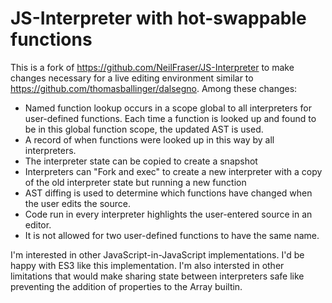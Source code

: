 JS-Interpreter with hot-swappable functions
===========================================

This is a fork of https://github.com/NeilFraser/JS-Interpreter
to make changes necessary for a live editing environment similar
to https://github.com/thomasballinger/dalsegno. Among these changes:

* Named function lookup occurs in a scope global to all interpreters for user-defined
  functions. Each time a function is looked up and found to be in this global
  function scope, the updated AST is used.
* A record of when functions were looked up in this way by all
  interpreters.
* The interpreter state can be copied to create a snapshot
* Interpreters can "Fork and exec" to create a new interpreter
  with a copy of the old interpreter state but running a new function
* AST diffing is used to determine which functions have changed when
  the user edits the source.
* Code run in every interpreter highlights the user-entered source in an
  editor.
* It is not allowed for two user-defined functions to have the same name.

I'm interested in other JavaScript-in-JavaScript implementations.
I'd be happy with ES3 like this implementation. I'm also intersted in
other limitations that would make sharing state between interpreters safe
like preventing the addition of properties to the Array builtin.
